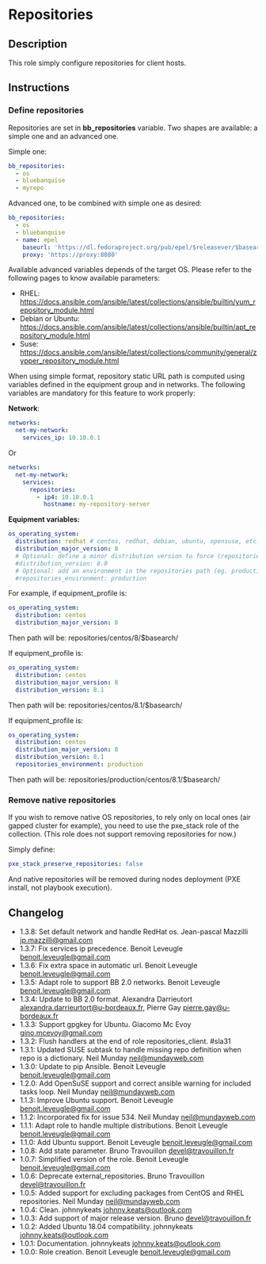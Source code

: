 # Repositories

## Description

This role simply configure repositories for client hosts.

## Instructions

### Define repositories

Repositories are set in **bb_repositories** variable. Two shapes are available: a
simple one and an advanced one.

Simple one:

```yaml
bb_repositories:
  - os
  - bluebanquise
  - myrepo
```

Advanced one, to be combined with simple one as desired:

```yaml
bb_repositories:
  - os
  - bluebanquise
  - name: epel
    baseurl: 'https://dl.fedoraproject.org/pub/epel/$releasever/$basearch/'
    proxy: 'https://proxy:8080'
```

Available advanced variables depends of the target OS. Please refer to the following pages to know available parameters:

* RHEL: https://docs.ansible.com/ansible/latest/collections/ansible/builtin/yum_repository_module.html
* Debian or Ubuntu: https://docs.ansible.com/ansible/latest/collections/ansible/builtin/apt_repository_module.html
* Suse: https://docs.ansible.com/ansible/latest/collections/community/general/zypper_repository_module.html

When using simple format, repository static URL path is computed using variables defined in the equipment group and in networks.
The following variables are mandatory for this feature to work properly:

**Network**:

```yaml
networks:
  net-my-network:
    services_ip: 10.10.0.1
```

Or 

```yaml
networks:
  net-my-network:
    services:
      repositories:
        - ip4: 10.10.0.1
          hostname: my-repository-server
```

**Equipment variables:**

```yaml
os_operating_system:
  distribution: redhat # centos, redhat, debian, ubuntu, opensuse, etc.
  distribution_major_version: 8
  # Optional: define a minor distribution version to force (repositories/PXE)
  #distribution_version: 8.0
  # Optional: add an environment in the repositories path (eg. production, staging) (repositories/PXE)
  #repositories_environment: production
```

For example, if equipment_profile is:

```yaml
os_operating_system:
  distribution: centos
  distribution_major_version: 8
```

Then path will be: repositories/centos/8/$basearch/

If equipment_profile is:

```yaml
os_operating_system:
  distribution: centos
  distribution_major_version: 8
  distribution_version: 8.1
```

Then path will be: repositories/centos/8.1/$basearch/

If equipment_profile is:

```yaml
os_operating_system:
  distribution: centos
  distribution_major_version: 8
  distribution_version: 8.1
  repositories_environment: production
```

Then path will be: repositories/production/centos/8.1/$basearch/

### Remove native repositories

If you wish to remove native OS repositories, to rely only on local ones (air gapped cluster for example), you need to use the pxe_stack role of the collection. (This role does not support removing repositories for now.)

Simply define:

```yaml
pxe_stack_preserve_repositories: false
```

And native repositories will be removed during nodes deployment (PXE install, not playbook execution).

## Changelog

* 1.3.8: Set default network and handle RedHat os. Jean-pascal Mazzilli <jp.mazzilli@gmail.com>
* 1.3.7: Fix services ip precedence. Benoit Leveugle <benoit.leveugle@gmail.com>
* 1.3.6: Fix extra space in automatic url. Benoit Leveugle <benoit.leveugle@gmail.com>
* 1.3.5: Adapt role to support BB 2.0 networks. Benoit Leveugle <benoit.leveugle@gmail.com>
* 1.3.4: Update to BB 2.0 format. Alexandra Darrieutort <alexandra.darrieurtort@u-bordeaux.fr>, Pierre Gay <pierre.gay@u-bordeaux.fr>
* 1.3.3: Support gpgkey for Ubuntu. Giacomo Mc Evoy <gino.mcevoy@gmail.com>
* 1.3.2: Flush handlers at the end of role repositories_client. #sla31
* 1.3.1: Updated SUSE subtask to handle missing repo definition when repo is a dictionary. Neil Munday <neil@mundayweb.com>
* 1.3.0: Update to pip Ansible. Benoit Leveugle <benoit.leveugle@gmail.com>
* 1.2.0: Add OpenSuSE support and correct ansible warning for included tasks loop. Neil Munday <neil@mundayweb.com>
* 1.1.3: Improve Ubuntu support. Benoit Leveugle <benoit.leveugle@gmail.com>
* 1.1.2: Incorporated fix for issue 534. Neil Munday <neil@mundayweb.com>
* 1.1.1: Adapt role to handle multiple distributions. Benoit Leveugle <benoit.leveugle@gmail.com>
* 1.1.0: Add Ubuntu support. Benoit Leveugle <benoit.leveugle@gmail.com>
* 1.0.8: Add state parameter. Bruno Travouillon <devel@travouillon.fr>
* 1.0.7: Simplified version of the role. Benoit Leveugle <benoit.leveugle@gmail.com>
* 1.0.6: Deprecate external_repositories. Bruno Travouillon <devel@travouillon.fr>
* 1.0.5: Added support for excluding packages from CentOS and RHEL repositories. Neil Munday <neil@mundayweb.com>
* 1.0.4: Clean. johnnykeats <johnny.keats@outlook.com>
* 1.0.3: Add support of major release version. Bruno <devel@travouillon.fr>
* 1.0.2: Added Ubuntu 18.04 compatibility. johnnykeats <johnny.keats@outlook.com>
* 1.0.1: Documentation. johnnykeats <johnny.keats@outlook.com>
* 1.0.0: Role creation. Benoit Leveugle <benoit.leveugle@gmail.com>
